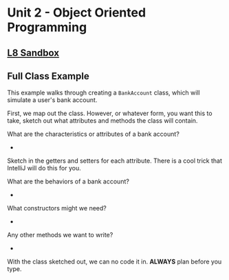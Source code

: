 # Unit 2 - Object Oriented Programming

## [**L8 Sandbox**][sandbox]

## Full Class Example

This example walks through creating a `BankAccount` class, which will simulate a user's bank account. 

First, we map out the class. However, or whatever form, you want this to take, sketch out what attributes and methods the class will contain.

What are the characteristics or attributes of a bank account?

* <write answers here>

Sketch in the getters and setters for each attribute. There is a cool trick that IntelliJ will do this for you.

What are the behaviors of a bank account? 

* <write answers here>

What constructors might we need?

* <write answers here>

Any other methods we want to write?

* <write answers here>

With the class sketched out, we can no code it in. **ALWAYS** plan before you type. 



[sandbox]: ../L8.java